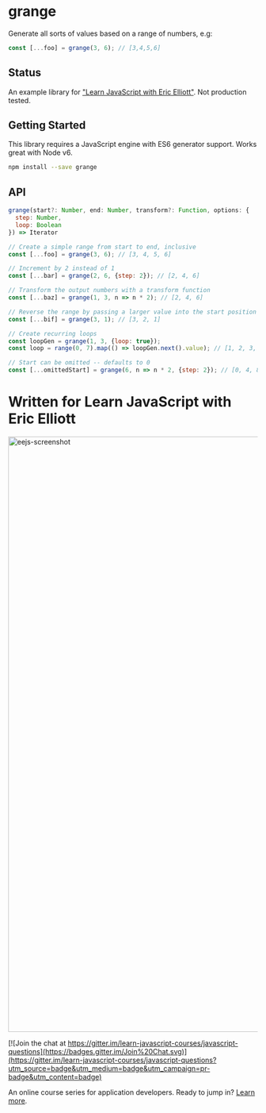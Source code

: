 # grange

Generate all sorts of values based on a range of numbers, e.g:

```js
const [...foo] = grange(3, 6); // [3,4,5,6]
```

## Status

An example library for ["Learn JavaScript with Eric Elliott"](http://ericelliottjs.com/product/lifetime-access-pass/). Not production tested.


## Getting Started

This library requires a JavaScript engine with ES6 generator support. Works great with Node v6.

```sh
npm install --save grange
```

## API

```js
grange(start?: Number, end: Number, transform?: Function, options: {
  step: Number,
  loop: Boolean
}) => Iterator
```

```js
// Create a simple range from start to end, inclusive
const [...foo] = grange(3, 6); // [3, 4, 5, 6]

// Increment by 2 instead of 1
const [...bar] = grange(2, 6, {step: 2}); // [2, 4, 6]

// Transform the output numbers with a transform function
const [...baz] = grange(1, 3, n => n * 2); // [2, 4, 6]

// Reverse the range by passing a larger value into the start position
const [...bif] = grange(3, 1); // [3, 2, 1]

// Create recurring loops
const loopGen = grange(1, 3, {loop: true});
const loop = range(0, 7).map(() => loopGen.next().value); // [1, 2, 3, 1, 2, 3, 1, 2]

// Start can be omitted -- defaults to 0
const [...omittedStart] = grange(6, n => n * 2, {step: 2}); // [0, 4, 8, 12]
```


Written for Learn JavaScript with Eric Elliott
==============================================
<a href="https://ericelliottjs.com"><img width="1200" alt="eejs-screenshot" src="https://cloud.githubusercontent.com/assets/364727/8640836/76d86618-28c3-11e5-8b6e-27d9cd72180e.png"></a>

[![Join the chat at https://gitter.im/learn-javascript-courses/javascript-questions](https://badges.gitter.im/Join%20Chat.svg)](https://gitter.im/learn-javascript-courses/javascript-questions?utm_source=badge&utm_medium=badge&utm_campaign=pr-badge&utm_content=badge)

An online course series for application developers. Ready to jump in? [Learn more](https://ericelliottjs.com/).
